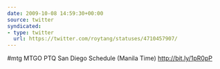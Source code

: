 ```yaml
---
date: 2009-10-08 14:59:30+00:00
source: twitter
syndicated:
- type: twitter
  url: https://twitter.com/roytang/statuses/4710457907/
---
```


#mtg MTGO PTQ San Diego Schedule (Manila Time) http://bit.ly/1pR0pP